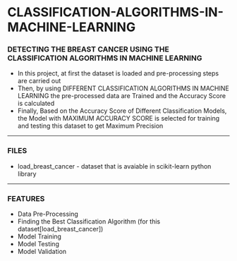 # CLASSIFICATION-ALGORITHMS-IN-MACHINE-LEARNING

### DETECTING THE BREAST CANCER USING THE CLASSIFICATION ALGORITHMS IN MACHINE LEARNING

- In this project, at first the dataset is loaded and pre-processing steps are carried out
- Then, by using DIFFERENT CLASSIFICATION ALGORITHMS IN MACHINE LEARNING the pre-processed data are Trained and the Accuracy Score is calculated
- Finally, Based on the Accuracy Score of Different Classification Models, the Model with MAXIMUM ACCURACY SCORE is selected for training and testing this dataset to get Maximum Precision

-----

### FILES

- load_breast_cancer - dataset that is avaiable in scikit-learn python library

-----

### FEATURES

- Data Pre-Processing
- Finding the Best Classification Algorithm (for this dataset[load_breast_cancer])
- Model Training
- Model Testing
- Model Validation

